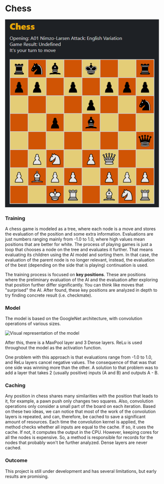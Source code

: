 # Chess

![Chess page](https://github.com/cau777/ai_playground/blob/master/docs/screenshots/chess_page.png)

### Training

A chess game is modeled as a tree, where each node is a move and stores the evaluation of the position and some extra information. 
Evaluations are just numbers ranging mainly from -1.0 to 1.0, where high values mean positions that are better for white. The process of playing games is just a loop that chooses a node on the tree and evaluates it further. That means evaluating its children using the AI model and sorting them. In that case, the evaluation of the parent node is no longer relevant, instead, the evaluation of the best (depending on the side that is playing) continuation is used.

The training process is focused on **key positions**. These are positions where the preliminary evaluation of the AI and
the evaluation after exploring that position further differ significantly. You can think like moves that "surprised" the AI.
After found, these key positions are analyzed in depth to try finding concrete result (i.e. checkmate).

### Model

The model is based on the GoogleNet architecture, with convolution operations of various sizes.

![Visual representation of the model](https://lapix.ufsc.br/wp-content/uploads/2018/10/inception-2.png)

After this, there is a MaxPool layer and 3 Dense layers. ReLu is used throughout the model as the activation function.

One problem with this approach is that evaluations range from -1.0 to 1.0, and ReLu layers cancel negative values. The consequence of that was that one side was winning more than the other.
A solution to that problem was to add a layer that takes 2 (usually positive) inputs (A and B) and outputs A - B.

### Caching

Any position in chess shares many similarities with the position that leads to it, for example, a pawn push only changes two squares. Also, convolution operations only consider a small part of the board on each iteration.
Based on these two ideas, we can notice that most of the work of the convolution layers is repeated, and can, therefore, be cached to save a significant amount of resources. Each time the convolution kernel is
applied, the method checks whether all inputs are equal to the cache. If so, it uses the cache. If not, it computes the output in the CPU. However, keeping cores for all the nodes is expensive. So, a method is responsible for records for the nodes that probably won't be further analyzed. Dense layers are never cached.

### Outcome

This project is still under development and has several limitations, but early results are promising.